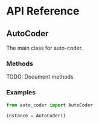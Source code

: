 # API Reference

## AutoCoder

The main class for auto-coder.

### Methods

TODO: Document methods

### Examples

```python
from auto_coder import AutoCoder

instance = AutoCoder()
```
